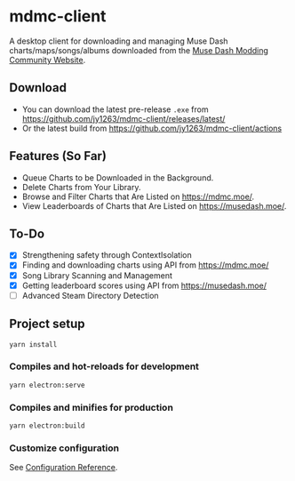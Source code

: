 # mdmc-client
A desktop client for downloading and managing Muse Dash charts/maps/songs/albums downloaded from the [Muse Dash Modding Community Website](https://mdmc.moe/).

## Download
- You can download the latest pre-release `.exe` from https://github.com/jy1263/mdmc-client/releases/latest/
- Or the latest build from https://github.com/jy1263/mdmc-client/actions

## Features (So Far)
- Queue Charts to be Downloaded in the Background.
- Delete Charts from Your Library.
- Browse and Filter Charts that Are Listed on https://mdmc.moe/.
- View Leaderboards of Charts that Are Listed on https://musedash.moe/.

## To-Do
- [x] Strengthening safety through ContextIsolation
- [x] Finding and downloading charts using API from https://mdmc.moe/
- [x] Song Library Scanning and Management
- [x] Getting leaderboard scores using API from https://musedash.moe/
- [ ] Advanced Steam Directory Detection

## Project setup
```
yarn install
```

### Compiles and hot-reloads for development
```
yarn electron:serve
```

### Compiles and minifies for production
```
yarn electron:build
```

### Customize configuration
See [Configuration Reference](https://cli.vuejs.org/config/).
